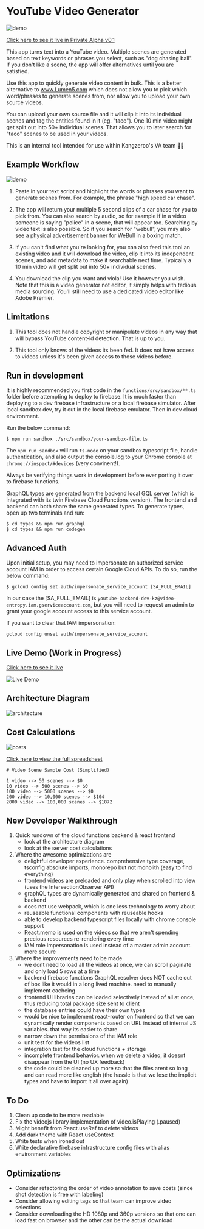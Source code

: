 # YouTube Video Generator

![demo](./assets/readme-image.jpg)

[Click here to see it live in Private Alpha v0.1](https://video-entropy.web.app/)

This app turns text into a YouTube video. Multiple scenes are generated based on text keywords or phrases you select, such as "dog chasing ball". If you don't like a scene, the app will offer alternatives until you are satisfied. 

Use this app to quickly generate video content in bulk. This is a better alternative to www.Lumen5.com which does not allow you to pick which word/phrases to generate scenes from, nor allow you to upload your own source videos.

You can upload your own source file and it will clip it into its individual scenes and tag the entities found in it (eg. "taco"). One 10 min video might get split out into 50+ individual scenes. That allows you to later search for "taco" scenes to be used in your videos.

This is an internal tool intended for use within Kangzeroo's VA team 💅💪


## Example Workflow

![demo](./assets/film-reel.jpg)


1. Paste in your text script and highlight the words or phrases you want to generate scenes from. For example, the phrase "high speed car chase".

2. The app will return your multiple 5 second clips of a car chase for you to pick from. You can also search by audio, so for example if in a video someone is saying "police" in a scene, that will appear too. Searching by video text is also possible. So if you search for "webull", you may also see a physical advertisement banner for WeBull in a boxing match.

3. If you can't find what you're looking for, you can also feed this tool an existing video and it will download the video, clip it into its independent scenes, and add metadata to make it searchable next time. Typically a 10 min video will get split out into 50+ individual scenes.

4. You download the clip you want and viola! Use it however you wish. Note that this is a video generator not editor, it simply helps with tedious media sourcing. You'll still need to use a dedicated video editor like Adobe Premier.

## Limitations

1. This tool does not handle copyright or manipulate videos in any way that will bypass YouTube content-id detection. That is up to you.

2. This tool only knows of the videos its been fed. It does not have access to videos unless it's been given access to those videos before.

## Run in development
It is highly recommended you first code in the `functions/src/sandbox/**.ts` folder before attempting to deploy to firebase. It is much faster than deploying to a dev firebase infrastructure or a local firebase simulator. After local sandbox dev, try it out in the local firebase emulator. Then in dev cloud environment.

Run the below command:
```
$ npm run sandbox ./src/sandbox/your-sandbox-file.ts
```

The `npm run sandbox` will run `ts-node` on your sandbox typescript file, handle authentication, and also output the console.log to your Chrome console at `chrome://inspect/#devices` (very convinent!).

Always be verifying things work in development before ever porting it over to firebase functions.

GraphQL types are generated from the backend local GQL server (which is integrated with its twin Firebase Cloud Functions version). The frontend and backend can both share the same generated types. To generate types, open up two terminals and run:

```
$ cd types && npm run graphql
$ cd types && npm run codegen
```

## Advanced Auth
Upon initial setup, you may need to impersonate an authorized service account IAM in order to access certain Google Cloud APIs. To do so, run the below command:

```
$ gcloud config set auth/impersonate_service_account [SA_FULL_EMAIL]
```

In our case the [SA_FULL_EMAIL] is `youtube-backend-dev-kz@video-entropy.iam.gserviceaccount.com`, but you will need to request an admin to grant your google account access to this service account.

If you want to clear that IAM impersonation:
```
gcloud config unset auth/impersonate_service_account
```


## Live Demo (Work in Progress)

[Click here to see it live](https://video-entropy.web.app/)

![Live Demo](https://firebasestorage.googleapis.com/v0/b/video-entropy.appspot.com/o/public-assets%2Fdemos%2Fdemo-video-generator.gif?alt=media&token=2272ffae-7511-4761-8f05-2a7c09d243a0)

## Architecture Diagram

![architecture](./assets/architecture-diagram.jpg)

## Cost Calculations

![costs](./assets/cost-calculations.jpg)

[Click here to view the full spreadsheet](https://docs.google.com/spreadsheets/d/1PahIgWfpDr5yOXBfUPKXhtOMWBgpnYiYYs2ABJZMHBc/edit?usp=sharing)

```
# Video Scene Sample Cost (Simplified)

1 video --> 50 scenes --> $0
10 video --> 500 scenes --> $0
100 video --> 5000 scenes --> $0
200 video --> 10,000 scenes --> $104
2000 video --> 100,000 scenes --> $1872
```

## New Developer Walkthrough
1. Quick rundown of the cloud functions backend & react frontend
    - look at the architecture diagram
    - look at the server cost calculations
2. Where the awesome optimizations are
    - delightful developer experience. comprehensive type coverage, tsconfig absolute imports, monorepo but not monolith (easy to find everything)
    - frontend videos are preloaded and only play when scrolled into view (uses the IntersectionObserver API)
    - graphQL types are dynamically generated and shared on frontend & backend
    - does not use webpack, which is one less technology to worry about
    - reuseable functional components with reuseable hooks
    - able to develop backend typescript files locally with chrome console support
    - React.memo is used on the videos so that we aren't spending precious resources re-rendering every time
    - IAM role impersonation is used instead of a master admin account. more secure
3. Where the improvements need to be made
    - we dont need to load all the videos at once, we can scroll paginate and only load 5 rows at a time
    - backend firebase functions GraphQL resolver does NOT cache out of box like it would in a long lived machine. need to manually implement cacheing
    - frontend UI libraries can be loaded selectively instead of all at once, thus reducing total package size sent to client
    - the database entries could have their own types
    - would be nice to implement react-router on frontend so that we can dynamically render components based on URL instead of internal JS variables. that way its easier to share
    - narrow down the permissions of the IAM role
    - unit test for the videos list
    - integration test for the cloud functions + storage
    - incomplete frontend behavior. when we delete a video, it doesnt disappear from the UI (no UX feedback)
    - the code could be cleaned up more so that the files arent so long and can read more like english (the hassle is that we lose the implicit types and have to import it all over again)

## To Do
1. Clean up code to be more readable
2. Fix the videojs library implementation of video.isPlaying (.paused)
4. Might benefit from React.useRef to delete videos
3. Add dark theme with React.useContext
3. Write tests when ironed out
2. Write declarative firebase infrastructure config files with alias environment variables
## Optimizations
- Consider refactoring the order of video annotation to save costs (since shot detection is free with labeling)
- Consider allowing editing tags so that team can improve video selections
- Consider downloading the HD 1080p and 360p versions so that one can load fast on browser and the other can be the actual download